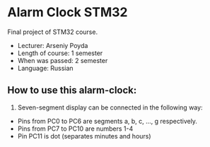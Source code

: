 # Alarm Clock STM32
Final project of STM32 course.

* Lecturer: Arseniy Poyda
* Length of course: 1 semester
* When was passed: 2 semester
* Language: Russian

## How to use this alarm-clock:
1. Seven-segment display can be connected in the following way: 
* Pins from PC0 to PC6 are segments a, b, c, ..., g respectively.
* Pins from PC7 to PC10 are numbers 1-4
* Pin PC11 is dot (separates minutes and hours)
